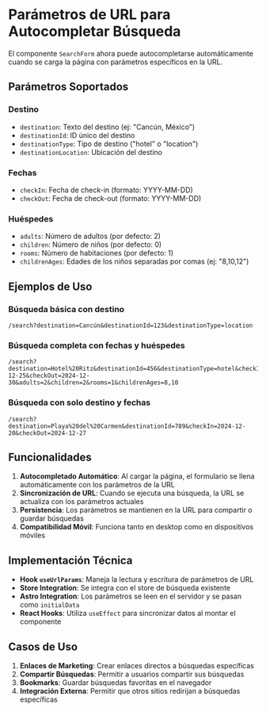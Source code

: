 # Parámetros de URL para Autocompletar Búsqueda

El componente `SearchForm` ahora puede autocompletarse automáticamente cuando se carga la página con parámetros específicos en la URL.

## Parámetros Soportados

### Destino
- `destination`: Texto del destino (ej: "Cancún, México")
- `destinationId`: ID único del destino
- `destinationType`: Tipo de destino ("hotel" o "location")
- `destinationLocation`: Ubicación del destino

### Fechas
- `checkIn`: Fecha de check-in (formato: YYYY-MM-DD)
- `checkOut`: Fecha de check-out (formato: YYYY-MM-DD)

### Huéspedes
- `adults`: Número de adultos (por defecto: 2)
- `children`: Número de niños (por defecto: 0)
- `rooms`: Número de habitaciones (por defecto: 1)
- `childrenAges`: Edades de los niños separadas por comas (ej: "8,10,12")

## Ejemplos de Uso

### Búsqueda básica con destino
```
/search?destination=Cancún&destinationId=123&destinationType=location
```

### Búsqueda completa con fechas y huéspedes
```
/search?destination=Hotel%20Ritz&destinationId=456&destinationType=hotel&checkIn=2024-12-25&checkOut=2024-12-30&adults=2&children=2&rooms=1&childrenAges=8,10
```

### Búsqueda con solo destino y fechas
```
/search?destination=Playa%20del%20Carmen&destinationId=789&checkIn=2024-12-20&checkOut=2024-12-27
```

## Funcionalidades

1. **Autocompletado Automático**: Al cargar la página, el formulario se llena automáticamente con los parámetros de la URL
2. **Sincronización de URL**: Cuando se ejecuta una búsqueda, la URL se actualiza con los parámetros actuales
3. **Persistencia**: Los parámetros se mantienen en la URL para compartir o guardar búsquedas
4. **Compatibilidad Móvil**: Funciona tanto en desktop como en dispositivos móviles

## Implementación Técnica

- **Hook `useUrlParams`**: Maneja la lectura y escritura de parámetros de URL
- **Store Integration**: Se integra con el store de búsqueda existente
- **Astro Integration**: Los parámetros se leen en el servidor y se pasan como `initialData`
- **React Hooks**: Utiliza `useEffect` para sincronizar datos al montar el componente

## Casos de Uso

1. **Enlaces de Marketing**: Crear enlaces directos a búsquedas específicas
2. **Compartir Búsquedas**: Permitir a usuarios compartir sus búsquedas
3. **Bookmarks**: Guardar búsquedas favoritas en el navegador
4. **Integración Externa**: Permitir que otros sitios redirijan a búsquedas específicas
